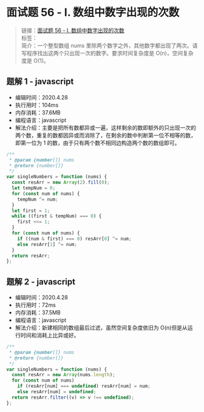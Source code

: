 # 面试题 56 - I. 数组中数字出现的次数

> 链接：[面试题 56 - I. 数组中数字出现的次数](https://leetcode-cn.com/problems/shu-zu-zhong-shu-zi-chu-xian-de-ci-shu-lcof/)  
> 标签：  
> 简介：一个整型数组 nums 里除两个数字之外，其他数字都出现了两次。请写程序找出这两个只出现一次的数字。要求时间复杂度是 O(n)，空间复杂度是 O(1)。

## 题解 1 - javascript

- 编辑时间：2020.4.28
- 执行用时：104ms
- 内存消耗：37.6MB
- 编程语言：javascript
- 解法介绍：主要是把所有数都异或一遍，这样剩余的数即额外的只出现一次的两个数，重复的数都因异或而消除了，在剩余的数中判断第一位不相等的数，即第一位为 1 的数，由于只有两个数不相同边构造两个数的数组即可。

```javascript
/**
 * @param {number[]} nums
 * @return {number[]}
 */
var singleNumbers = function (nums) {
  const resArr = new Array(2).fill(0);
  let tempNum = 0;
  for (const num of nums) {
    tempNum ^= num;
  }
  let first = 1;
  while ((first & tempNum) === 0) {
    first <<= 1;
  }
  for (const num of nums) {
    if ((num & first) === 0) resArr[0] ^= num;
    else resArr[1] ^= num;
  }
  return resArr;
};
```

## 题解 2 - javascript

- 编辑时间：2020.4.28
- 执行用时：72ms
- 内存消耗：37.5MB
- 编程语言：javascript
- 解法介绍：新建相同的数组最后过滤，虽然空间复杂度依旧为 O(n)但是从运行时间和消耗上比异或好。

```javascript
/**
 * @param {number[]} nums
 * @return {number[]}
 */
var singleNumbers = function (nums) {
  const resArr = new Array(nums.length);
  for (const num of nums)
    if (resArr[num] === undefined) resArr[num] = num;
    else resArr[num] = undefined;
  return resArr.filter((v) => v !== undefined);
};
```
